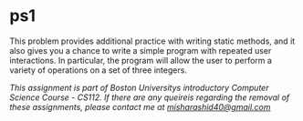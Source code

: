 # ps1
This problem provides additional practice with writing static methods, and it also gives you a chance to write a simple program with repeated user interactions. In particular, the program will allow the user to perform a variety of operations on a set of three integers.

*This assignment is part of Boston Universitys introductory Computer Science Course - CS112. If there are any queireis regarding the removal of these assignments, please contact me at misharashid40@gmail.com*
